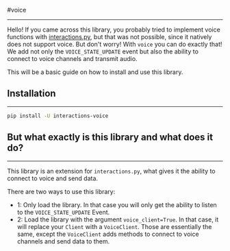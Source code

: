 #voice
_______

Hello! If you came across this library, you probably tried to implement voice functions with [interactions.py](https://github.com/interactions-py/library), but that was not possible, since it natively does not support voice.
But don't worry! With `voice` you can do exactly that! We add not only the `VOICE_STATE_UPDATE` event but also the ability to connect to voice channels and transmit audio.

This will be a basic guide on how to install and use this library.

## Installation
_________________________________________________________

```bash
pip install -U interactions-voice
```

## But what exactly is this library and what does it do?
_________________________________________________________

This library is an extension for `interactions.py`, what gives it the ability to connect to voice and send data.

There are two ways to use this library:

- 1: Only load the library. In that case you will only get the ability to listen to the ``VOICE_STATE_UPDATE`` Event.
- 2: Load the library with the argument ``voice_client=True``. In that case, it will replace your ``Client`` with a ``VoiceClient``.
    Those are essentially the same, except the ``VoiceClient`` adds methods to connect to voice channels and send data to them.
